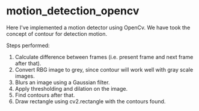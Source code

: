 # motion_detection_opencv

Here I've implemented a motion detector using OpenCv. We have took the concept of contour for detection motion.

Steps performed:

1. Calculate difference between frames (i.e. present frame and next frame after that).
2. Convert RBG image to grey, since contour will work well with gray scale images.
3. Blurs an image using a Gaussian filter.
4. Apply thresholding and dilation on the image.
5. Find contours after that.
6. Draw rectangle using cv2.rectangle with the contours found.
